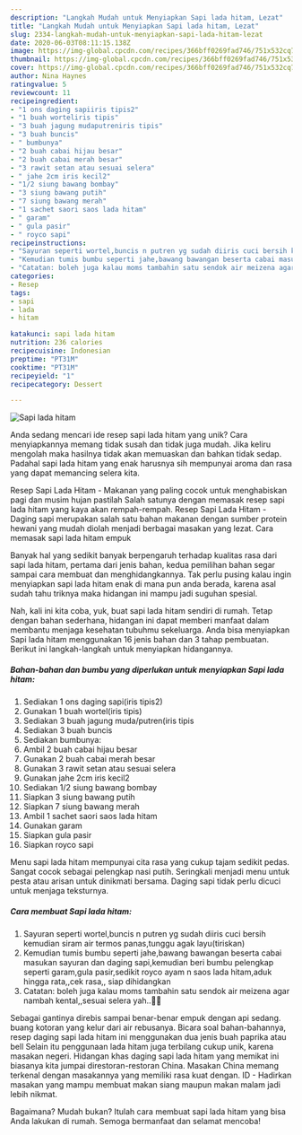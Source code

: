 ```yaml
---
description: "Langkah Mudah untuk Menyiapkan Sapi lada hitam, Lezat"
title: "Langkah Mudah untuk Menyiapkan Sapi lada hitam, Lezat"
slug: 2334-langkah-mudah-untuk-menyiapkan-sapi-lada-hitam-lezat
date: 2020-06-03T08:11:15.138Z
image: https://img-global.cpcdn.com/recipes/366bff0269fad746/751x532cq70/sapi-lada-hitam-foto-resep-utama.jpg
thumbnail: https://img-global.cpcdn.com/recipes/366bff0269fad746/751x532cq70/sapi-lada-hitam-foto-resep-utama.jpg
cover: https://img-global.cpcdn.com/recipes/366bff0269fad746/751x532cq70/sapi-lada-hitam-foto-resep-utama.jpg
author: Nina Haynes
ratingvalue: 5
reviewcount: 11
recipeingredient:
- "1 ons daging sapiiris tipis2"
- "1 buah worteliris tipis"
- "3 buah jagung mudaputreniris tipis"
- "3 buah buncis"
- " bumbunya"
- "2 buah cabai hijau besar"
- "2 buah cabai merah besar"
- "3 rawit setan atau sesuai selera"
- " jahe 2cm iris kecil2"
- "1/2 siung bawang bombay"
- "3 siung bawang putih"
- "7 siung bawang merah"
- "1 sachet saori saos lada hitam"
- " garam"
- " gula pasir"
- " royco sapi"
recipeinstructions:
- "Sayuran seperti wortel,buncis n putren yg sudah diiris cuci bersih kemudian siram air termos panas,tunggu agak layu(tiriskan)"
- "Kemudian tumis bumbu seperti jahe,bawang bawangan beserta cabai masukan sayuran dan daging sapi,kemudian beri bumbu pelengkap seperti garam,gula pasir,sedikit royco ayam n saos lada hitam,aduk hingga rata,,cek rasa,, siap dihidangkan"
- "Catatan: boleh juga kalau moms tambahin satu sendok air meizena agar nambah kental,,sesuai selera yah..🤗🤗"
categories:
- Resep
tags:
- sapi
- lada
- hitam

katakunci: sapi lada hitam 
nutrition: 236 calories
recipecuisine: Indonesian
preptime: "PT31M"
cooktime: "PT31M"
recipeyield: "1"
recipecategory: Dessert

---
```



![Sapi lada hitam](https://img-global.cpcdn.com/recipes/366bff0269fad746/751x532cq70/sapi-lada-hitam-foto-resep-utama.jpg)

Anda sedang mencari ide resep sapi lada hitam yang unik? Cara menyiapkannya memang tidak susah dan tidak juga mudah. Jika keliru mengolah maka hasilnya tidak akan memuaskan dan bahkan tidak sedap. Padahal sapi lada hitam yang enak harusnya sih mempunyai aroma dan rasa yang dapat memancing selera kita.

Resep Sapi Lada Hitam - Makanan yang paling cocok untuk menghabiskan pagi dan musim hujan pastilah Salah satunya dengan memasak resep sapi lada hitam yang kaya akan rempah-rempah. Resep Sapi Lada Hitam - Daging sapi merupakan salah satu bahan makanan dengan sumber protein hewani yang mudah diolah menjadi berbagai masakan yang lezat. Cara memasak sapi lada hitam empuk

Banyak hal yang sedikit banyak berpengaruh terhadap kualitas rasa dari sapi lada hitam, pertama dari jenis bahan, kedua pemilihan bahan segar sampai cara membuat dan menghidangkannya. Tak perlu pusing kalau ingin menyiapkan sapi lada hitam enak di mana pun anda berada, karena asal sudah tahu triknya maka hidangan ini mampu jadi suguhan spesial.


Nah, kali ini kita coba, yuk, buat sapi lada hitam sendiri di rumah. Tetap dengan bahan sederhana, hidangan ini dapat memberi manfaat dalam membantu menjaga kesehatan tubuhmu sekeluarga. Anda bisa menyiapkan Sapi lada hitam menggunakan 16 jenis bahan dan 3 tahap pembuatan. Berikut ini langkah-langkah untuk menyiapkan hidangannya.

<!--inarticleads1-->

##### Bahan-bahan dan bumbu yang diperlukan untuk menyiapkan Sapi lada hitam:

1. Sediakan 1 ons daging sapi(iris tipis2)
1. Gunakan 1 buah wortel(iris tipis)
1. Sediakan 3 buah jagung muda/putren(iris tipis
1. Sediakan 3 buah buncis
1. Sediakan  bumbunya:
1. Ambil 2 buah cabai hijau besar
1. Gunakan 2 buah cabai merah besar
1. Gunakan 3 rawit setan atau sesuai selera
1. Gunakan  jahe 2cm iris kecil2
1. Sediakan 1/2 siung bawang bombay
1. Siapkan 3 siung bawang putih
1. Siapkan 7 siung bawang merah
1. Ambil 1 sachet saori saos lada hitam
1. Gunakan  garam
1. Siapkan  gula pasir
1. Siapkan  royco sapi


Menu sapi lada hitam mempunyai cita rasa yang cukup tajam sedikit pedas. Sangat cocok sebagai pelengkap nasi putih. Seringkali menjadi menu untuk pesta atau arisan untuk dinikmati bersama. Daging sapi tidak perlu dicuci untuk menjaga teksturnya. 

<!--inarticleads2-->

##### Cara membuat Sapi lada hitam:

1. Sayuran seperti wortel,buncis n putren yg sudah diiris cuci bersih kemudian siram air termos panas,tunggu agak layu(tiriskan)
1. Kemudian tumis bumbu seperti jahe,bawang bawangan beserta cabai masukan sayuran dan daging sapi,kemudian beri bumbu pelengkap seperti garam,gula pasir,sedikit royco ayam n saos lada hitam,aduk hingga rata,,cek rasa,, siap dihidangkan
1. Catatan: boleh juga kalau moms tambahin satu sendok air meizena agar nambah kental,,sesuai selera yah..🤗🤗


Sebagai gantinya direbis sampai benar-benar empuk dengan api sedang. buang kotoran yang kelur dari air rebusanya. Bicara soal bahan-bahannya, resep daging sapi lada hitam ini menggunakan dua jenis buah paprika atau bell Selain itu penggunaan lada hitam juga terbilang cukup unik, karena masakan negeri. Hidangan khas daging sapi lada hitam yang memikat ini biasanya kita jumpai direstoran-restoran China. Masakan China memang terkenal dengan masakannya yang memiliki rasa kuat dengan. ID - Hadirkan masakan yang mampu membuat makan siang maupun makan malam jadi lebih nikmat. 

Bagaimana? Mudah bukan? Itulah cara membuat sapi lada hitam yang bisa Anda lakukan di rumah. Semoga bermanfaat dan selamat mencoba!
